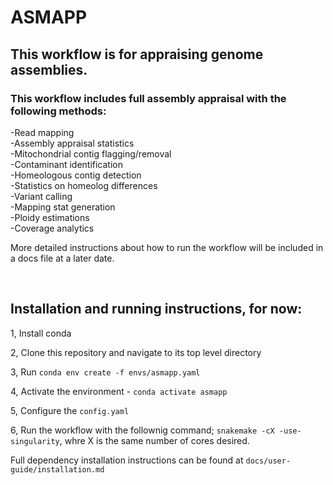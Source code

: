 # ASMAPP

## This workflow is for appraising genome assemblies. 


### This workflow includes full assembly appraisal with the following methods:  
-Read mapping   
-Assembly appraisal statistics  
-Mitochondrial contig flagging/removal  
-Contaminant identification   
-Homeologous contig detection   
-Statistics on homeolog differences  
-Variant calling   
-Mapping stat generation   
-Ploidy estimations   
-Coverage analytics   

More detailed instructions about how to run the workflow will be included in a docs file at a later date.

<br>

## Installation and running instructions, for now:
  
1, Install conda
  
2, Clone this repository and navigate to its top level directory
  
3, Run `conda env create -f envs/asmapp.yaml`
  
4, Activate the environment - `conda activate asmapp`
  
5, Configure the `config.yaml`
  
6, Run the workflow with the follownig command; `snakemake -cX -use-singularity`, whre X is the same number of cores desired.

Full dependency installation instructions can be found at `docs/user-guide/installation.md`
  


